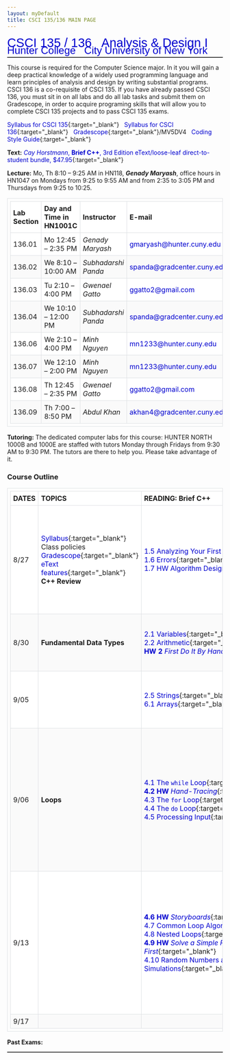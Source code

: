 ```yaml
---
layout: myDefault 
title: CSCI 135/136 MAIN PAGE 
---
```


<style>  
table {
    border-collapse: collapse;
}
table, td, th {
    text-align: left;
    padding: 6px;
    border: 1px solid #dee1e4;
}
tr:nth-child(even) {background-color: #fafafa;}
tr:nth-child(odd) {background-color: #ffffff;}
hr {
    border: 0;
    height: 0;
    border-top: 1px solid rgba(0, 0, 0, 0.1);
    border-bottom: 1px solid rgba(255, 255, 255, 0.3);
}
a:link {
    text-decoration: none;
    color: #0000CF
}
a:visited {
    text-decoration: none;
    color: #0000CF;
}
a:hover {
    text-decoration: none;
    color: #0000FF
}
a:active {
    text-decoration: none;
    color: #00007F;
}
</style>
  
[<span style="font-family:Arial; font-size:28.9px">CSCI 135 / 136 &nbsp; Analysis & Design I</span><br/>
<span style="line-height:0.1; font-family:Arial; font-size:24px">Hunter College &nbsp; City University of New York</span>](2018_fall.html)   
  
---  	
  
This course is required for the Computer Science major.  In it you will gain a deep practical knowledge of a widely used programming language and learn principles of analysis and design by writing substantial programs.  CSCI 136 is a co-requisite of CSCI 135.  If you have already passed CSCI 136, you must sit in on all labs and do all lab tasks and submit them on Gradescope, in order to acquire programing skills that will allow you to complete CSCI 135 projects and to pass CSCI 135 exams.  
  
[Syllabus for CSCI 135](syllabus_135.html){:target="_blank"} &nbsp; [Syllabus for CSCI 136](syllabus_136.html){:target="_blank"} &nbsp; [Gradescope](https://www.gradescope.com/courses/20712){:target="_blank"}/MV5DV4 &nbsp; [Coding Style Guide](worked_examples/style_guide.html){:target="_blank"}
 
**Text:** [*Cay Horstmann*, **Brief C++**, 3rd Edition eText/loose-leaf direct-to-student bundle, $47.95](https://www.wiley.com/WileyCDA/Section/id-830954.html){:target="_blank"}  
  
**Lecture:** Mo, Th 8:10 – 9:25 AM in HN118, ***Genady Maryash***, office hours in HN1047 on Mondays from 9:25 to 9:55 AM and from 2:35 to 3:05 PM and Thursdays from 9:25 to 10:25. 
  
 Lab Section | Day and Time in HN1001C | Instructor | E-mail 
 --- | --- | --- | --- 
 136.01 | Mo 12:45 – 2:35 PM | *Genady Maryash* | gmaryash@hunter.cuny.edu 
 136.02 | We 8:10 – 10:00 AM | *Subhadarshi Panda* | spanda@gradcenter.cuny.edu 
 136.03 | Tu 2:10 –4:00 PM | *Gwenael Gatto* | ggatto2@gmail.com 
 136.04 | We 10:10 – 12:00 PM | *Subhadarshi Panda* | spanda@gradcenter.cuny.edu 
 136.06 | We 2:10 – 4:00 PM | *Minh Nguyen* | mn1233@hunter.cuny.edu 
 136.07 | We 12:10 – 2:00 PM | *Minh Nguyen* | mn1233@hunter.cuny.edu 
 136.08 | Th 12:45 – 2:35 PM | *Gwenael Gatto* | ggatto2@gmail.com 
 136.09 | Th 7:00 – 8:50 PM | *Abdul Khan* | akhan4@gradcenter.cuny.edu 
  
**Tutoring:** The dedicated computer labs for this course: HUNTER NORTH 1000B and 1000E are staffed with tutors Monday through Fridays from 9:30 AM to 9:30 PM.  The tutors are there to help you.  Please take advantage of it.  
  
### Course Outline  
  
 DATES | TOPICS | READING:&nbsp;Brief&nbsp;C++| SLIDES | DUE&nbsp;DATES 
 --- | --- | --- | --- | --- 
 8/27 | [Syllabus](syllabus_135.html){:target="_blank"}<br/>Class policies<br/>[Gradescope](https://www.gradescope.com/courses/20712){:target="_blank"}<br/>[eText features](https://bookshelf.vitalsource.com/#/books/9781119400424/cfi/6/2!/4/2/2@0:0){:target="_blank"}<br/>**C++&nbsp;Review** | [1.5&nbsp;Analyzing&nbsp;Your&nbsp;First&nbsp;Program](https://bookshelf.vitalsource.com/#/books/9781119400424/cfi/6/34!/4/4/2/2@0.00:0){:target="_blank"}<br/>[1.6 Errors](https://bookshelf.vitalsource.com/#/books/9781119400424/cfi/6/38!/4/2/2/2@0.00:0){:target="_blank"}<br/>[1.7 HW Algorithm Design](https://bookshelf.vitalsource.com/#/books/9781119400424/cfi/6/42!/4/2/2/2@0.00:0){:target="_blank"} | [1.5](slides/1.5 Analyzing Your First Program.pdf){:target="_blank"}<br/>[1.6](slides/1.6 Errors.pdf){:target="_blank"}<br/>[1.7](slides/1.7 PS Algorithm Design.pdf){:target="_blank"} | **[Lab&nbsp;1](labs/lab_01.html){:target="_blank"} &nbsp; 9/02** 
 8/30 | **Fundamental Data&nbsp;Types** | [2.1 Variables](https://bookshelf.vitalsource.com/#/books/9781119400424/cfi/6/62!/4/2/4/2@0:0){:target="_blank"}<br/>[2.2 Arithmetic](https://bookshelf.vitalsource.com/#/books/9781119400424/cfi/6/78!/4/4/2/2@0.00:0){:target="_blank"}<br/>[**HW 2** *First Do It By Hand*](https://bookshelf.vitalsource.com/#/books/9781119400424/cfi/6/94!/4/2/2/2@0.00:0){:target="_blank"} | [2.1](slides/2.1 Variables.pdf){:target="_blank"}<br/>[2.2](slides/2.2 Arithmetic.pdf){:target="_blank"} | [WE&nbsp;2.1](worked_examples/ch2_WE1.pdf){:target="_blank"}<br/>[WE&nbsp;2.2](worked_examples/ch2_WE2.pdf){:target="_blank"}<br/>**[HW 2.4](worked_examples/Homework 2.pdf){:target="_blank"} &nbsp; 9/04** 
 9/05 |  | [2.5 Strings](https://bookshelf.vitalsource.com/#/books/9781119400424/cfi/6/102!/4/4/2/2@0.00:0){:target="_blank"}<br/>[6.1 Arrays](https://bookshelf.vitalsource.com/#/books/9781119400424/cfi/6/286!/4/4/2/2@0.00:0){:target="_blank"} | [2.5](slides/2.5 Strings.pdf){:target="_blank"}<br/>[6.1](slides/6.1 Arrays.pdf){:target="_blank"} | **[Lab&nbsp;2](labs/lab_02.html){:target="_blank"} &nbsp; 9/12** 
 9/06 | **Loops** | [4.1 The `while` Loop](https://bookshelf.vitalsource.com/#/books/9781119400424/cfi/6/166!/4/4/2/2@0:0){:target="_blank"}<br/>[**4.2 HW** *Hand-Tracing*](https://bookshelf.vitalsource.com/#/books/9781119400424/cfi/6/174!/4/4/2/2@0.00:0){:target="_blank"}<br/>[4.3 The `for` Loop](https://bookshelf.vitalsource.com/#/books/9781119400424/cfi/6/176!/4/4/2/2@0.00:0){:target="_blank"}<br/>[4.4 The `do` Loop](https://bookshelf.vitalsource.com/#/books/9781119400424/cfi/6/180!/4/4/2/2@0.00:0){:target="_blank"}<br/>[4.5 Processing Input](https://bookshelf.vitalsource.com/#/books/9781119400424/cfi/6/184!/4/2/2/2@0.00:0){:target="_blank"} | [4.1](slides/4.1 The WHILE Loop.pdf){:target="_blank"}<br/>[4.2 &amp; 4.3](slides/4.2 PS Hand-Tracing _ 4.3 The FOR Loop.pdf){:target="_blank"}<br/>[4.4 &amp; 4.5](slides/4.4 The DO Loop _ 4.5 Processing Input.pdf){:target="_blank"} | [WE&nbsp;4.1](worked_examples/ch4_WE1.pdf){:target="_blank"}<br/>[WE&nbsp;4.2](worked_examples/ch4_WE2.pdf){:target="_blank"}<br/>**[HW&nbsp;4.2](worked_examples/Homework 4.2.pdf){:target="_blank"} &nbsp; 9/13**<br/>**[Project&nbsp;1](projects/project_01.html){:target="_blank"}&nbsp;Task&nbsp;A&nbsp;&nbsp;&nbsp;9/13** 
 9/13 |  | [**4.6 HW** *Storyboards*](https://bookshelf.vitalsource.com/#/books/9781119400424/cfi/6/190!/4/2/2/2@0.00:0){:target="_blank"}<br/>[4.7 Common Loop Algorithms](https://bookshelf.vitalsource.com/#/books/9781119400424/cfi/6/192!/4/2/2/2@0.00:0){:target="_blank"}<br/>[4.8 Nested Loops](https://bookshelf.vitalsource.com/#/books/9781119400424/cfi/6/208!/4/4/2/2@0.00:0){:target="_blank"}<br/>[**4.9 HW** *Solve a Simple Problem First*](https://bookshelf.vitalsource.com/#/books/9781119400424/cfi/6/212!/4/4/2/2@0.00:0){:target="_blank"}<br/>[4.10 Random Numbers and Simulations](https://bookshelf.vitalsource.com/#/books/9781119400424/cfi/6/214!/4/4/2/2@0.00:0){:target="_blank"} | [4.6, 4.7, 4.8](slides/4.6 PS Storyboards _ 4.7 Common Loop Algorithms _ 4.8 Nested Loops.pdf){:target="_blank"}<br/>[4.9, 4.10](slides/4.9 PS Solve a Simpler Problem First _ 4.10 Random Numbers and Simulations.pdf){:target="_blank"} | **[Lab&nbsp;3](labs/lab_03.html){:target="_blank"} &nbsp; 9/19** 
 9/17 |  |  |  | 
  
   
 
 
**Past Exams:**  

---  
